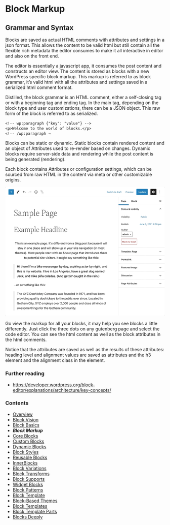 # Block Markup

## Grammar and Syntax

Blocks are saved as actual HTML comments with attributes and settings in a json format. This allows the content to be valid html but still contain all the flexible rich metadata the editor consumes to make it all interactive in editor and also on the front end.

The editor is essentially a javascript app, it consumes the post content and constructs an editor view. The content is stored as blocks with a new WordPress specific block markup. This markup is referred to as block grammar, it’s valid html with all the attributes and settings saved in a serialized html comment format.

Distilled, the block grammar is an HTML comment, either a self-closing tag or with a beginning tag and ending tag. In the main tag, depending on the block type and user customizations, there can be a JSON object. This raw form of the block is referred to as serialized.

```
<!-- wp:paragraph {"key": "value"} -->
<p>Welcome to the world of blocks.</p>
<!-- /wp:paragraph →
```

Blocks can be static or dynamic. Static blocks contain rendered content and an object of Attributes used to re-render based on changes. Dynamic blocks require server-side data and rendering while the post content is being generated (rendering).

Each block contains Attributes or configuration settings, which can be sourced from raw HTML in the content via meta or other customizable origins.

![View block markup in editor](images/block-markup.gif)

Go view the markup for all your blocks, it may help you see blocks a little differently. Just click the three dots on any gutenberg page and select the code editor. You can see the html content as well as the block attributes in the html comments.

Notice that the attributes are saved as well as the results of these attributes: heading level and alignment values are saved as attributes and the h3 element and the alignment class in the element.

### Further reading
- https://developer.wordpress.org/block-editor/explanations/architecture/key-concepts/


### Contents
- [Overview](01-overview.md)
- [Block Vision](02-block-vision.md)
- [Block Basics](03-block-basics.md)
- ***Block Markup***
- [Core Blocks](05-core-blocks.md)
- [Custom Blocks](06-custom-blocks.md)
- [Dynamic Blocks](07-dynamic-blocks.md)
- [Block Styles](08-block-styles.md)
- [Reusable Blocks](09-reusable-blocks.md)
- [InnerBlocks](10-innerblocks.md)
- [Block Variations](11-block-variations.md)
- [Block Transforms](12-block-transforms.md)
- [Block Supports](13-block-supports.md)
- [Widget Blocks](14-widget-blocks.md)
- [Block Patterns](15-block-patterns.md)
- [Block Template](16-block-template.md)
- [Block-Based Themes](17-block-based-themes.md)
- [Block Templates](18-block-templates.md)
- [Block Template Parts](19-block-template-parts.md)
- [Blocks Deeply](20-blocks-deeply.md)